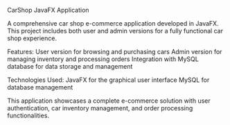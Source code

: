 CarShop JavaFX Application

A comprehensive car shop e-commerce application developed in JavaFX. This project includes both user and admin versions for a fully functional car shop experience.

Features:
    User version for browsing and purchasing cars
    Admin version for managing inventory and processing orders
    Integration with MySQL database for data storage and management

Technologies Used:
    JavaFX for the graphical user interface
    MySQL for database management

This application showcases a complete e-commerce solution with user authentication, car inventory management, and order processing functionalities.
